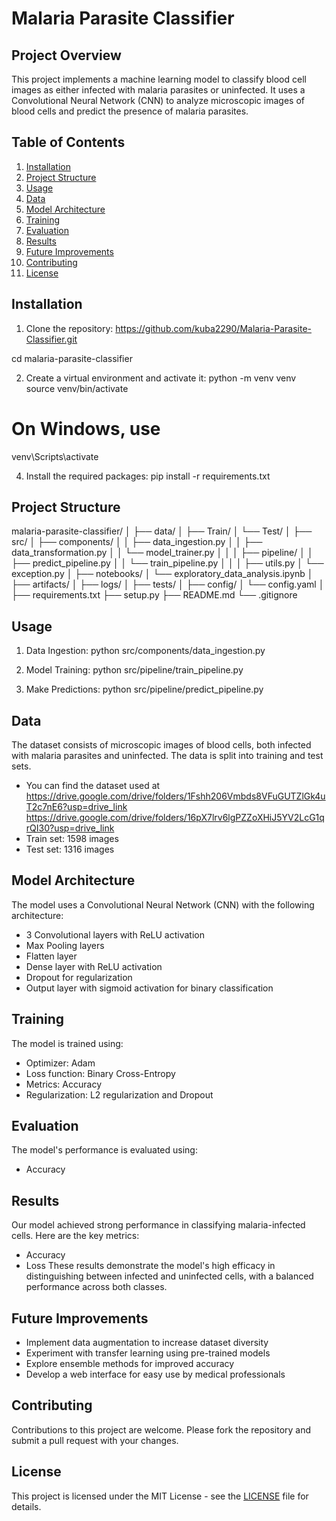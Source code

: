 # Malaria Parasite Classifier

## Project Overview
This project implements a machine learning model to classify blood cell images as either infected with malaria parasites or uninfected. It uses a Convolutional Neural Network (CNN) to analyze microscopic images of blood cells and predict the presence of malaria parasites.

## Table of Contents
1. [Installation](#installation)
2. [Project Structure](#project-structure)
3. [Usage](#usage)
4. [Data](#data)
5. [Model Architecture](#model-architecture)
6. [Training](#training)
7. [Evaluation](#evaluation)
8. [Results](#results)
9. [Future Improvements](#future-improvements)
10. [Contributing](#contributing)
11. [License](#license)

## Installation

1. Clone the repository:
https://github.com/kuba2290/Malaria-Parasite-Classifier.git

cd malaria-parasite-classifier

2. Create a virtual environment and activate it:
python -m venv venv
source venv/bin/activate
# On Windows, use 
venv\Scripts\activate

4. Install the required packages:
pip install -r requirements.txt

## Project Structure

malaria-parasite-classifier/
│
├── data/
│   ├── Train/
│   └── Test/
│
├── src/
│   ├── components/
│   │   ├── data_ingestion.py
│   │   ├── data_transformation.py
│   │   └── model_trainer.py
│   │
│   ├── pipeline/
│   │   ├── predict_pipeline.py
│   │   └── train_pipeline.py
│   │
│   ├── utils.py
│   └── exception.py
│
├── notebooks/
│   └── exploratory_data_analysis.ipynb
│
├── artifacts/
│
├── logs/
│
├── tests/
│
├── config/
│   └── config.yaml
│
├── requirements.txt
├── setup.py
├── README.md
└── .gitignore

## Usage

1. Data Ingestion:
python src/components/data_ingestion.py

2. Model Training:
python src/pipeline/train_pipeline.py

3. Make Predictions:
python src/pipeline/predict_pipeline.py

## Data
The dataset consists of microscopic images of blood cells, both infected with malaria parasites and uninfected. The data is split into training and test sets.

- You can find the dataset used at https://drive.google.com/drive/folders/1Fshh206Vmbds8VFuGUTZlGk4uT2c7nE6?usp=drive_link https://drive.google.com/drive/folders/16pX7lrv6lgPZZoXHiJ5YV2LcG1qrQI30?usp=drive_link
- Train set: 1598 images
- Test set: 1316 images

## Model Architecture
The model uses a Convolutional Neural Network (CNN) with the following architecture:
- 3 Convolutional layers with ReLU activation
- Max Pooling layers
- Flatten layer
- Dense layer with ReLU activation
- Dropout for regularization
- Output layer with sigmoid activation for binary classification

## Training
The model is trained using:
- Optimizer: Adam
- Loss function: Binary Cross-Entropy
- Metrics: Accuracy
- Regularization: L2 regularization and Dropout

## Evaluation
The model's performance is evaluated using:
- Accuracy

## Results

Our model achieved strong performance in classifying malaria-infected cells. Here are the key metrics:
- Accuracy
- Loss
These results demonstrate the model's high efficacy in distinguishing between infected and uninfected cells, with a balanced performance across both classes.

## Future Improvements
- Implement data augmentation to increase dataset diversity
- Experiment with transfer learning using pre-trained models
- Explore ensemble methods for improved accuracy
- Develop a web interface for easy use by medical professionals

## Contributing
Contributions to this project are welcome. Please fork the repository and submit a pull request with your changes.

## License
This project is licensed under the MIT License - see the [LICENSE](LICENSE) file for details.
